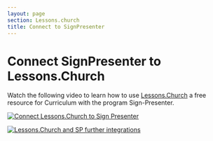 ```yaml
---
layout: page
section: Lessons.church
title: Connect to SignPresenter
---
```


# Connect SignPresenter to Lessons.Church

Watch the following video to learn how to use [Lessons.Church](https://lessons.church/) a free resource for Curriculum with the program Sign-Presenter.

[![Connect Lessons.Church to Sign Presenter](https://img.youtube.com/vi/wDMnJ7UrD50/0.jpg)](https://www.youtube.com/watch?v=wDMnJ7UrD50)

[![Lessons.Church and SP further integrations](https://img.youtube.com/vi/Og5U1vN1O2o/0.jpg)](https://www.youtube.com/watch?v=Og5U1vN1O2o)
